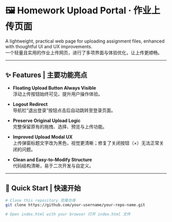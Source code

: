 # 🖼️ Homework Upload Portal · 作业上传页面

A lightweight, practical web page for uploading assignment files, enhanced with thoughtful UI and UX improvements.  
一个轻量且实用的作业上传网页，进行了多项界面与体验优化，让上传更顺畅。

---

## ✨ Features | 主要功能亮点

- **Floating Upload Button Always Visible**  
  浮动上传按钮始终可见，提升用户操作体验。
  
- **Logout Redirect**  
  导航栏“退出登录”按钮点击后自动跳转至登录页面。

- **Preserve Original Upload Logic**  
  完整保留原有的拖拽、选择、预览与上传功能。

- **Improved Upload Modal UX**  
  上传弹窗标题文字改为黑色，视觉更清晰；修复了关闭按钮（×）无法正常关闭的问题。

- **Clean and Easy-to-Modify Structure**  
  代码结构清晰，易于二次开发与自定义。

---

## 📂 Quick Start | 快速开始

```bash
# Clone this repository 克隆仓库
git clone https://github.com/your-username/your-repo-name.git

# Open index.html with your browser 打开 index.html 文件
